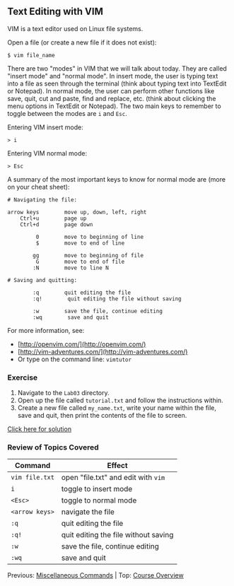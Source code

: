 ## Text Editing with VIM

VIM is a text editor used on Linux file systems.

Open a file (or create a new file if it does not exist):
```
$ vim file_name
```

There are two "modes" in VIM that we will talk about today. They are called "insert mode" and "normal mode". In insert mode, the user is typing text into a file as seen through the terminal (think about typing text into TextEdit or Notepad). In normal mode, the user can perform other functions like save, quit, cut and paste, find and replace, etc. (think about clicking the menu options in TextEdit or Notepad). The two main keys to remember to toggle between the modes are `i` and `Esc`.

Entering VIM insert mode:
```
> i
```

Entering VIM normal mode:
```
> Esc
```

A summary of the most important keys to know for normal mode are (more on your cheat sheet):
```
# Navigating the file:

arrow keys        move up, down, left, right
    Ctrl+u        page up
    Ctrl+d        page down

         0        move to beginning of line
         $        move to end of line

        gg        move to beginning of file
         G        move to end of file
        :N        move to line N

# Saving and quitting:

        :q        quit editing the file
        :q!        quit editing the file without saving

        :w        save the file, continue editing
        :wq        save and quit
```


For more information, see:
  * [http://openvim.com/](http://openvim.com/)
  * [http://vim-adventures.com/](http://vim-adventures.com/)
  * Or type on the command line: `vimtutor`

### Exercise

1. Navigate to the `Lab03` directory.
2. Open up the file called `tutorial.txt` and follow the instructions within.
3. Create a new file called `my_name.txt`, write your name within the file, save and quit, then print the contents of the file to screen.

[Click here for solution](intro_to_linux_08_solution.md)

### Review of Topics Covered

| Command         | Effect     |
|-----------------|------------|
| `vim file.txt`  | open "file.txt" and edit with `vim` |
| `i`             | toggle to insert mode |
| `<Esc>`         | toggle to normal mode |
| `<arrow keys>`  | navigate the file |
| `:q`            | quit editing the file |
| `:q!`           | quit editing the file without saving |
| `:w`            | save the file, continue editing |
| `:wq`           | save and quit |

Previous: [Miscellaneous Commands](intro_to_linux_07.md) | Top: [Course Overview](../README.md)

